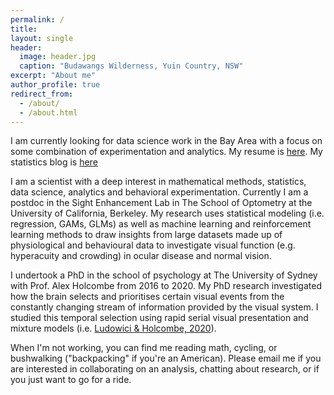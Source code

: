 ```yaml
---
permalink: /
title: 
layout: single
header:
  image: header.jpg
  caption: "Budawangs Wilderness, Yuin Country, NSW"
excerpt: "About me"
author_profile: true
redirect_from: 
  - /about/
  - /about.html
---
```


I am currently looking for data science work in the Bay Area with a focus on some combination of experimentation and analytics. My resume is [here](/files/CV%20Public/Resume.pdf). My statistics blog is [here](/posts/)

I am a scientist with a deep interest in mathematical methods, statistics, data science, analytics and behavioral experimentation. Currently I am a postdoc in the Sight Enhancement Lab in The School of Optometry at the University of California, Berkeley. My research uses statistical modeling (i.e. regression, GAMs, GLMs) as well as machine learning and reinforcement learning methods to draw insights from large datasets made up of physiological and behavioural data to investigate visual function (e.g. hyperacuity and crowding) in ocular disease and normal vision.

I undertook a PhD in the school of psychology at The University of Sydney with Prof. Alex Holcombe from 2016 to 2020. My PhD research investigated how the brain selects and prioritises certain visual events from the constantly changing stream of information provided by the visual system. I studied this temporal selection using rapid serial visual presentation and mixture models (i.e. [Ludowici & Holcombe, 2020](https://psyarxiv.com/ar72n)). 

When I'm not working, you can find me reading math, cycling, or bushwalking ("backpacking" if you're an American). Please email me if you are interested in collaborating on an analysis, chatting about research, or if you just want to go for a ride. 


